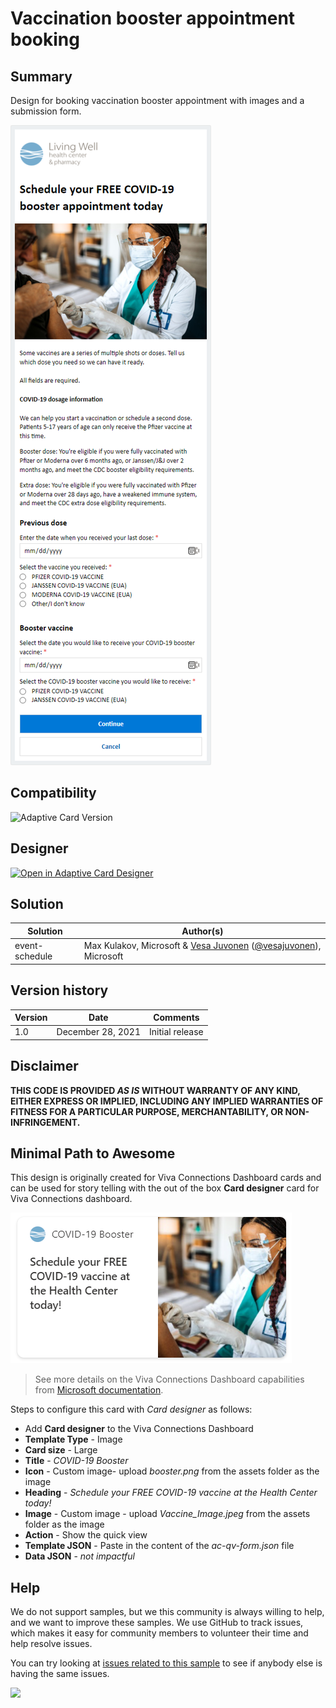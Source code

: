 # Vaccination booster appointment booking

## Summary

Design for booking vaccination booster appointment with images and a submission form.

![picture of the extension in action](assets/card.png)

## Compatibility

![Adaptive Card Version](https://img.shields.io/badge/Adaptive%20Card%20Version-1.13.0-green.svg)

## Designer

<p>
    <a href="https://adaptivecards.io/designer/index.html?card=https%3A%2F%2Fraw.githubusercontent.com%2Fpnp%2FAdaptiveCards-Templates%2Fmain%2Fsamples%2Fvaccination-booster%2Fac-qv-form.json">
        <img src="https://raw.githubusercontent.com/pnp/AdaptiveCards-Templates/main/assets/btn-open-in-designer.png" alt="Open in Adaptive Card Designer" />
    </a>
</p>

## Solution

Solution|Author(s)
--------|---------
event-schedule | Max Kulakov, Microsoft & [Vesa Juvonen](https://github.com/vesajuvonen) ([@vesajuvonen](https://twitter.com/vesajuvonen)), Microsoft

## Version history

Version|Date|Comments
-------|----|--------
1.0|December 28, 2021|Initial release


## Disclaimer
**THIS CODE IS PROVIDED *AS IS* WITHOUT WARRANTY OF ANY KIND, EITHER EXPRESS OR IMPLIED, INCLUDING ANY IMPLIED WARRANTIES OF FITNESS FOR A PARTICULAR PURPOSE, MERCHANTABILITY, OR NON-INFRINGEMENT.**


## Minimal Path to Awesome

This design is originally created for Viva Connections Dashboard cards and can be used for story telling with the out of the box **Card designer** card for Viva Connections dashboard.

![picture of the extension in action](assets/dashboard-card.png)

> See more details on the Viva Connections Dashboard capabilities from [Microsoft documentation](https://docs.microsoft.com/en-us/viva/connections/create-dashboard).

Steps to configure this card with *Card designer* as follows:

- Add **Card designer** to the Viva Connections Dashboard
- **Template Type** - Image
- **Card size** - Large
- **Title** - *COVID-19 Booster*
- **Icon** - Custom image- upload *booster.png* from the assets folder as the image
- **Heading** - *Schedule your FREE COVID-19 vaccine at the Health Center today!*
- **Image** - Custom image - upload *Vaccine_Image.jpeg* from the assets folder as the image
- **Action** - Show the quick view
- **Template JSON** - Paste in the content of the *ac-qv-form.json* file
- **Data JSON** - *not impactful*

## Help

We do not support samples, but we this community is always willing to help, and we want to improve these samples. We use GitHub to track issues, which makes it easy for  community members to volunteer their time and help resolve issues.

You can try looking at [issues related to this sample](https://github.com/pnp/AdaptiveCards-Templates/issues) to see if anybody else is having the same issues.

<img src="https://pnptelemetry.azurewebsites.net/adaptivecards-templates/samples/vaccination-booster" />
